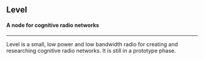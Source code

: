 ## Level
#### A node for cognitive radio networks
---
Level is a small, low power and low bandwidth radio for creating and researching cognitive radio networks. It is still in a prototype phase.